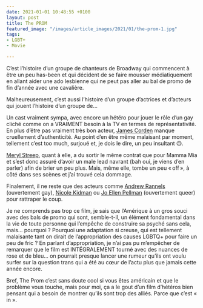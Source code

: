 ```yaml
---
date: 2021-01-01 10:48:55 +0100
layout: post
title: The PROM
featured_image: "/images/article_images/2021/01/the-prom-1.jpg"
tags:
- LGBT+
- Movie

---
```

C’est l’histoire d’un groupe de chanteurs de Broadway qui commencent à être un peu has-been et qui décident de se faire mousser médiatiquement en allant aider une ado lesbienne qui ne peut pas aller au bal de promo de fin d’année avec une cavalière.

Malheureusement, c’est aussi l’histoire d’un groupe d’actrices et d’acteurs qui jouent l’histoire d’un groupe de…

Un cast vraiment sympa, avec encore un hétéro pour jouer le rôle d’un gay cliché comme on a VRAIMENT besoin à la TV en termes de représentativité. En plus d’être pas vraiment très bon acteur, [James Corden](https://fr.wikipedia.org/wiki/James_Corden "James Corden sur Wikipedia") manque cruellement d’authenticité. Au point d’en être même malaisant par moment, tellement c’est too much, surjoué et, je dois le dire, un peu insultant 😥.

[Meryl Streep](), quant à elle, a du sortir le même contrat que pour Mamma Mia et s’est donc assuré d’avoir un male lead navrant (bah oui, je viens d’en parler) afin de brier un peu plus. Mais, même elle, tombe un peu « off », à côté dans ses scènes et j’ai trouvé cela dommage.

Finalement, il ne reste que des acteurs comme [Andrew Rannels](https://fr.wikipedia.org/wiki/Andrew_Rannells "Andrew Rannels sur Wikipedia") (ouvertement gay), [Nicole Kidman](https://fr.wikipedia.org/wiki/Nicole_Kidman "Nicole Kidman sur Wikipedia") ou [Jo Ellen Pellman](https://en.wikipedia.org/wiki/Jo_Ellen_Pellman "Jo Ellen Pellman sur Wikipedia US") (ouvertement queer) pour rattraper le coup.

Je ne comprends pas trop ce film, je sais que l’Amérique à un gros souci avec des bals de promo qui sont, semble-t-il, un élément fondamental dans la vie de toute personne qui l’empêche de construire sa psyché sans cela, mais… pourquoi ? Pourquoi une adaptation si creuse, qui est tellement malaisante tant on dirait de l’appropriation des causes LGBTQ+ pour faire un peu de fric ? En parlant d’appropriation, je n’ai pas pu m’empêcher de remarquer que le film est INTÉGRALEMENT tourné avec des nuances de rose et de bleu… on pourrait presque lancer une rumeur qu’ils ont voulu surfer sur la question trans qui a été au cœur de l’actu plus que jamais cette année encore.

Bref, The Prom c’est sans doute cool si vous êtes américain et que le problème vous touche, mais pour moi, ça a le gout d’un film d’hétéros bien pensant qui a besoin de montrer qu’ils sont trop des alliés. Parce que c’est « in ».
